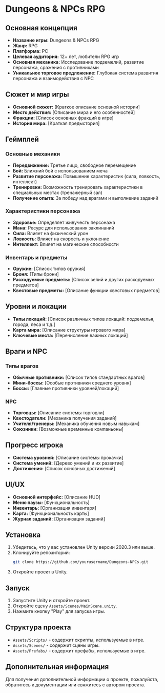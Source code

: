 # Dungeons & NPCs RPG

## Основная концепция
- **Название игры:** Dungeons & NPCs RPG
- **Жанр:** RPG
- **Платформа:** PC
- **Целевая аудитория:** 12+ лет, любители RPG игр
- **Основная механика:** Исследование подземелий, развитие персонажа, сражения с противниками
- **Уникальное торговое предложение:** Глубокая система развития персонажа и взаимодействия с NPC

## Сюжет и мир игры
- **Основной сюжет:** [Краткое описание основной истории]
- **Место действия:** [Описание мира и его особенностей]
- **Фракции:** [Список основных фракций в игре]
- **История мира:** [Краткая предыстория]

## Геймплей
### Основные механики
- **Передвижение:** Третье лицо, свободное перемещение
- **Бой:** Ближний бой с использованием меча
- **Развитие персонажа:** Повышение характеристик (сила, ловкость, интеллект)
- **Тренировки:** Возможность тренировать характеристики в специальных местах (тренажерный зал)
- **Получение опыта:** За победу над врагами и выполнение заданий

### Характеристики персонажа
- **Здоровье:** Определяет живучесть персонажа
- **Мана:** Ресурс для использования заклинаний
- **Сила:** Влияет на физический урон
- **Ловкость:** Влияет на скорость и уклонение
- **Интеллект:** Влияет на магические способности

### Инвентарь и предметы
- **Оружие:** [Список типов оружия]
- **Броня:** [Типы брони]
- **Расходуемые предметы:** [Список зелий и других расходуемых предметов]
- **Квестовые предметы:** [Описание функции квестовых предметов]

## Уровни и локации
- **Типы локаций:** [Список различных типов локаций: подземелья, города, леса и т.д.]
- **Карта мира:** [Описание структуры игрового мира]
- **Ключевые места:** [Перечисление важных локаций]

## Враги и NPC
### Типы врагов
- **Обычные противники:** [Список типов стандартных врагов]
- **Мини-боссы:** [Особые противники среднего уровня]
- **Боссы:** [Главные противники уровней/локаций]

### NPC
- **Торговцы:** [Описание системы торговли]
- **Квестодатели:** [Механика получения заданий]
- **Учителя/тренеры:** [Механика обучения новым навыкам]
- **Союзники:** [Возможные временные компаньоны]

## Прогресс игрока
- **Система уровней:** [Описание системы прокачки]
- **Система умений:** [Дерево умений и их развитие]
- **Достижения:** [Список основных достижений]

## UI/UX
- **Основной интерфейс:** [Описание HUD]
- **Меню паузы:** [Функциональность]
- **Инвентарь:** [Организация инвентаря]
- **Карта:** [Функциональность карты]
- **Журнал заданий:** [Организация заданий]

## Установка
1. Убедитесь, что у вас установлен Unity версии 2020.3 или выше.
2. Клонируйте репозиторий:
   ```bash
   git clone https://github.com/yourusername/Dungeons-NPCs.git
   ```
3. Откройте проект в Unity.

## Запуск
1. Запустите Unity и откройте проект.
2. Откройте сцену `Assets/Scenes/MainScene.unity`.
3. Нажмите кнопку "Play" для запуска игры.

## Структура проекта
- `Assets/Scripts/` - содержит скрипты, используемые в игре.
- `Assets/Scenes/` - содержит сцены игры.
- `Assets/Prefabs/` - содержит префабы, используемые в игре.

## Дополнительная информация
Для получения дополнительной информации о проекте, пожалуйста, обратитесь к документации или свяжитесь с автором проекта.

